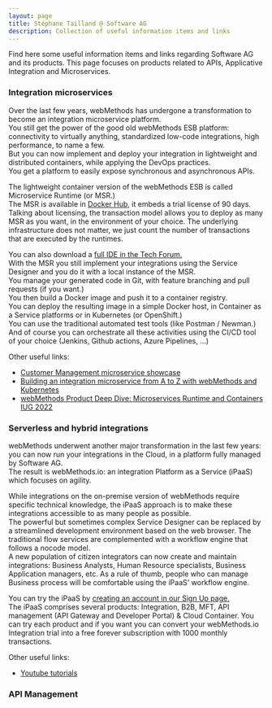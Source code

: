 ```yaml
---
layout: page
title: Stéphane Tailland @ Software AG
description: Collection of useful information items and links
---
```


Find here some useful information items and links regarding Software AG and its products.
This page focuses on products related to APIs, Applicative Integration and Microservices.

### Integration microservices

Over the last few years, webMethods has undergone a transformation to become an integration microservice platform.  
You still get the power of the good old webMethods ESB platform: connectivity to virtually anything, standardized low-code integrations, high performance, to name a few.  
But you can now implement and deploy your integration in lightweight and distributed containers, while applying the DevOps practices.  
You get a platform to easily expose synchronous and asynchronous APIs.

The lightweight container version of the webMethods ESB is called Microservice Runtime (or MSR.)  
The MSR is available in [Docker Hub](https://hub.docker.com/r/softwareag/webmethods-microservicesruntime), it embeds a trial license of 90 days.  
Talking about licensing, the transaction model allows you to deploy as many MSR as you want, in the environment of your choice. The underlying infrastructure does not matter, we just count the number of transactions that are executed by the runtimes.

You can also download a [full IDE in the Tech Forum.](https://tech.forums.softwareag.com/t/webmethods-service-designer-download/235227)  
With the MSR you still implement your integrations using the Service Designer and you do it with a local instance of the MSR.  
You manage your generated code in Git, with feature branching and pull requests (if you want.)  
You then build a Docker image and push it to a container registry.  
You can deploy the resulting image in a simple Docker host, in Container as a Service platforms or in Kubernetes (or OpenShift.)  
You can use the traditional automated test tools (like Postman / Newman.)  
And of course you can orchestrate all these activities using the CI/CD tool of your choice (Jenkins, Github actions, Azure Pipelines, ...)

Other useful links:
-   [Customer Management microservice showcase](https://github.com/staillansag/msr-customer-management-v2)
-   [Building an integration microservice from A to Z with webMethods and Kubernetes](https://tech.forums.softwareag.com/t/building-an-integration-microservice-from-a-to-z-with-webmethods-and-kubernetes/267171/1)
-   [webMethods Product Deep Dive: Microservices Runtime and Containers IUG 2022](https://tech.forums.softwareag.com/t/webmethods-product-deep-dive-microservices-runtime-and-containers-iug-2022/267502)

### Serverless and hybrid integrations

webMethods underwent another major transformation in the last few years: you can now run your integrations in the Cloud, in a platform fully managed by Software AG.  
The result is webMethods.io: an integration Platform as a Service (iPaaS) which focuses on agility.

While integrations on the on-premise version of webMethods require specific technical knowledge, the iPaaS approach is to make these integrations accessible to as many people as possible.  
The powerful but sometimes complex Service Designer can be replaced by a streamlined development environment based on the web browser.
The traditional flow services are complemented with a workflow engine that follows a nocode model.  
A new population of citizen integrators can now create and maintain integrations: Business Analysts, Human Resource specialists, Business Application managers, etc. As a rule of thumb, people who can manage Business process will be comfortable using the iPaaS' workflow engine.

You can try the iPaaS by [creating an account in our Sign Up page.](https://signup.softwareag.cloud/#/advanced)  
The iPaaS comprises several products: Integration, B2B, MFT, API management (API Gateway and Developer Portal) & Cloud Container. You can try each product and if you want you can convert your webMethods.io Integration trial into a free forever subscription with 1000 monthly transactions.

Other useful links:
-   [Youtube tutorials](https://www.youtube.com/playlist?list=PL3HwmrSYjxiOSBXu9OqiOmcresQDCk9Xg)

### API Management


